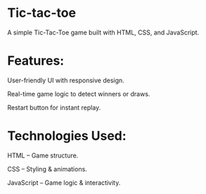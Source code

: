 # Tic-tac-toe
A simple Tic-Tac-Toe game built with HTML, CSS, and JavaScript.

# Features:

   User-friendly UI with responsive design.
   
   Real-time game logic to detect winners or draws.
   
   Restart button for instant replay.
   
# Technologies Used:

   HTML – Game structure.
   
   CSS – Styling & animations.
         
   JavaScript – Game logic & interactivity.

